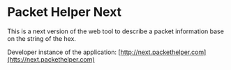 # Packet Helper Next
This is a next version of the web tool to describe a packet information base on the string of the hex.

Developer instance of the application: [http://next.packethelper.com](htts://next.packethelper.com)
